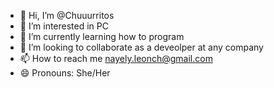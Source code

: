 - 👋 Hi, I’m @Chuuurritos
- 👀 I’m interested in PC 
- 🌱 I’m currently learning how to program
- 💞️ I’m looking to collaborate as a deveolper at any company 
- 📫 How to reach me nayely.leonch@gmail.com
- 😄 Pronouns: She/Her


<!---
Chuuurritos/Chuuurritos is a ✨ special ✨ repository because its `README.md` (this file) appears on your GitHub profile.
You can click the Preview link to take a look at your changes.
--->
